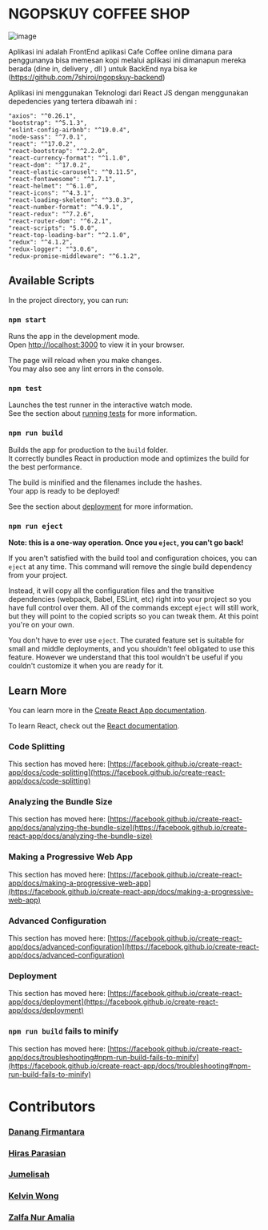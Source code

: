 # NGOPSKUY COFFEE SHOP

![image](https://user-images.githubusercontent.com/97431455/158500220-8cf0fc11-9110-4aa1-82af-e7dee169167d.png)

Aplikasi ini adalah FrontEnd aplikasi Cafe Coffee online dimana para penggunanya bisa memesan kopi melalui aplikasi ini dimanapun mereka berada (dine in, delivery , dll )
untuk BackEnd nya bisa ke (https://github.com/7shiroi/ngopskuy-backend)

Aplikasi ini menggunakan Teknologi dari React JS dengan menggunakan depedencies yang tertera dibawah ini :

    "axios": "^0.26.1",
    "bootstrap": "^5.1.3",
    "eslint-config-airbnb": "^19.0.4",
    "node-sass": "^7.0.1",
    "react": "^17.0.2",
    "react-bootstrap": "^2.2.0",
    "react-currency-format": "^1.1.0",
    "react-dom": "^17.0.2",
    "react-elastic-carousel": "^0.11.5",
    "react-fontawesome": "^1.7.1",
    "react-helmet": "^6.1.0",
    "react-icons": "^4.3.1",
    "react-loading-skeleton": "^3.0.3",
    "react-number-format": "^4.9.1",
    "react-redux": "^7.2.6",
    "react-router-dom": "^6.2.1",
    "react-scripts": "5.0.0",
    "react-top-loading-bar": "^2.1.0",
    "redux": "^4.1.2",
    "redux-logger": "^3.0.6",
    "redux-promise-middleware": "^6.1.2",

## Available Scripts

In the project directory, you can run:

### `npm start`

Runs the app in the development mode.\
Open [http://localhost:3000](http://localhost:3000) to view it in your browser.

The page will reload when you make changes.\
You may also see any lint errors in the console.

### `npm test`

Launches the test runner in the interactive watch mode.\
See the section about [running tests](https://facebook.github.io/create-react-app/docs/running-tests) for more information.

### `npm run build`

Builds the app for production to the `build` folder.\
It correctly bundles React in production mode and optimizes the build for the best performance.

The build is minified and the filenames include the hashes.\
Your app is ready to be deployed!

See the section about [deployment](https://facebook.github.io/create-react-app/docs/deployment) for more information.

### `npm run eject`

**Note: this is a one-way operation. Once you `eject`, you can't go back!**

If you aren't satisfied with the build tool and configuration choices, you can `eject` at any time. This command will remove the single build dependency from your project.

Instead, it will copy all the configuration files and the transitive dependencies (webpack, Babel, ESLint, etc) right into your project so you have full control over them. All of the commands except `eject` will still work, but they will point to the copied scripts so you can tweak them. At this point you're on your own.

You don't have to ever use `eject`. The curated feature set is suitable for small and middle deployments, and you shouldn't feel obligated to use this feature. However we understand that this tool wouldn't be useful if you couldn't customize it when you are ready for it.

## Learn More

You can learn more in the [Create React App documentation](https://facebook.github.io/create-react-app/docs/getting-started).

To learn React, check out the [React documentation](https://reactjs.org/).

### Code Splitting

This section has moved here: [https://facebook.github.io/create-react-app/docs/code-splitting](https://facebook.github.io/create-react-app/docs/code-splitting)

### Analyzing the Bundle Size

This section has moved here: [https://facebook.github.io/create-react-app/docs/analyzing-the-bundle-size](https://facebook.github.io/create-react-app/docs/analyzing-the-bundle-size)

### Making a Progressive Web App

This section has moved here: [https://facebook.github.io/create-react-app/docs/making-a-progressive-web-app](https://facebook.github.io/create-react-app/docs/making-a-progressive-web-app)

### Advanced Configuration

This section has moved here: [https://facebook.github.io/create-react-app/docs/advanced-configuration](https://facebook.github.io/create-react-app/docs/advanced-configuration)

### Deployment

This section has moved here: [https://facebook.github.io/create-react-app/docs/deployment](https://facebook.github.io/create-react-app/docs/deployment)

### `npm run build` fails to minify

This section has moved here: [https://facebook.github.io/create-react-app/docs/troubleshooting#npm-run-build-fails-to-minify](https://facebook.github.io/create-react-app/docs/troubleshooting#npm-run-build-fails-to-minify)

# Contributors
### [Danang Firmantara](https://github.com/DanangFirmantara)
### [Hiras Parasian](https://github.com/HirasParasian)
### [Jumelisah](https://github.com/jumelisah)
### [Kelvin Wong](https://github.com/7shiroi)
### [Zalfa Nur Amalia](https://github.com/zalfanuramalia)
